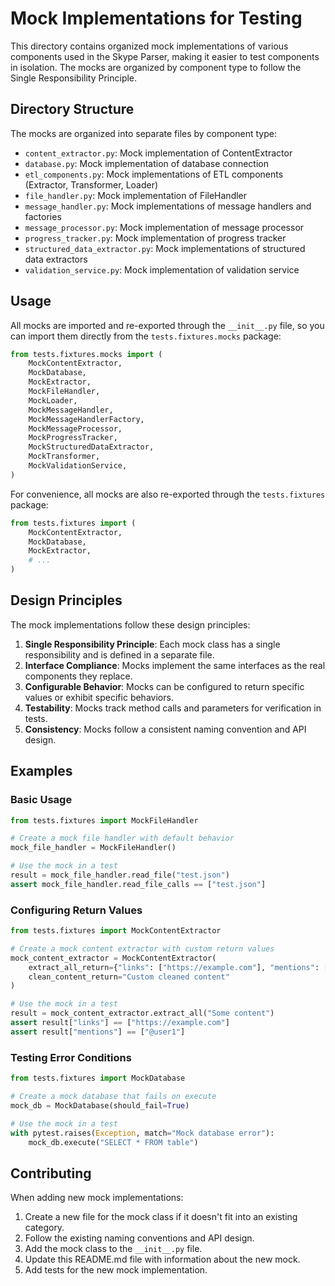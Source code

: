 # Mock Implementations for Testing

This directory contains organized mock implementations of various components used in the Skype Parser, making it easier to test components in isolation. The mocks are organized by component type to follow the Single Responsibility Principle.

## Directory Structure

The mocks are organized into separate files by component type:

- `content_extractor.py`: Mock implementation of ContentExtractor
- `database.py`: Mock implementation of database connection
- `etl_components.py`: Mock implementations of ETL components (Extractor, Transformer, Loader)
- `file_handler.py`: Mock implementation of FileHandler
- `message_handler.py`: Mock implementations of message handlers and factories
- `message_processor.py`: Mock implementation of message processor
- `progress_tracker.py`: Mock implementation of progress tracker
- `structured_data_extractor.py`: Mock implementations of structured data extractors
- `validation_service.py`: Mock implementation of validation service

## Usage

All mocks are imported and re-exported through the `__init__.py` file, so you can import them directly from the `tests.fixtures.mocks` package:

```python
from tests.fixtures.mocks import (
    MockContentExtractor,
    MockDatabase,
    MockExtractor,
    MockFileHandler,
    MockLoader,
    MockMessageHandler,
    MockMessageHandlerFactory,
    MockMessageProcessor,
    MockProgressTracker,
    MockStructuredDataExtractor,
    MockTransformer,
    MockValidationService,
)
```

For convenience, all mocks are also re-exported through the `tests.fixtures` package:

```python
from tests.fixtures import (
    MockContentExtractor,
    MockDatabase,
    MockExtractor,
    # ...
)
```

## Design Principles

The mock implementations follow these design principles:

1. **Single Responsibility Principle**: Each mock class has a single responsibility and is defined in a separate file.
2. **Interface Compliance**: Mocks implement the same interfaces as the real components they replace.
3. **Configurable Behavior**: Mocks can be configured to return specific values or exhibit specific behaviors.
4. **Testability**: Mocks track method calls and parameters for verification in tests.
5. **Consistency**: Mocks follow a consistent naming convention and API design.

## Examples

### Basic Usage

```python
from tests.fixtures import MockFileHandler

# Create a mock file handler with default behavior
mock_file_handler = MockFileHandler()

# Use the mock in a test
result = mock_file_handler.read_file("test.json")
assert mock_file_handler.read_file_calls == ["test.json"]
```

### Configuring Return Values

```python
from tests.fixtures import MockContentExtractor

# Create a mock content extractor with custom return values
mock_content_extractor = MockContentExtractor(
    extract_all_return={"links": ["https://example.com"], "mentions": ["@user1"]},
    clean_content_return="Custom cleaned content"
)

# Use the mock in a test
result = mock_content_extractor.extract_all("Some content")
assert result["links"] == ["https://example.com"]
assert result["mentions"] == ["@user1"]
```

### Testing Error Conditions

```python
from tests.fixtures import MockDatabase

# Create a mock database that fails on execute
mock_db = MockDatabase(should_fail=True)

# Use the mock in a test
with pytest.raises(Exception, match="Mock database error"):
    mock_db.execute("SELECT * FROM table")
```

## Contributing

When adding new mock implementations:

1. Create a new file for the mock class if it doesn't fit into an existing category.
2. Follow the existing naming conventions and API design.
3. Add the mock class to the `__init__.py` file.
4. Update this README.md file with information about the new mock.
5. Add tests for the new mock implementation.